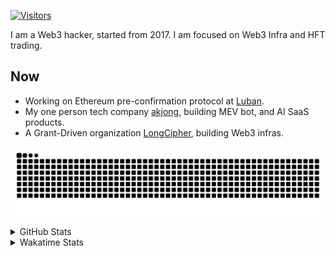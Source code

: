 <!-- markdownlint-disable MD041 MD010 MD033 -->
[![Visitors](https://api.visitorbadge.io/api/daily?path=Akagi201%2FAkagi201&label=Visitors%20Today&countColor=%2337d67a)](https://visitorbadge.io/status?path=Akagi201%2FAkagi201)

I am a Web3 hacker, started from 2017. I am focused on Web3 Infra and HFT trading.

## Now

* Working on Ethereum pre-confirmation protocol at [Luban](https://github.com/lu-bann).
* My one person tech company [akjong](https://github.com/akjong), building MEV bot, and AI SaaS products.
* A Grant-Driven organization [LongCipher](https://github.com/longcipher), building Web3 infras.

[![github contribution grid snake animation](https://raw.githubusercontent.com/Akagi201/Akagi201/output/github-contribution-grid-snake.svg#gh-light-mode-only)](https://github.com/Akagi201)

<details>
<summary>GitHub Stats</summary>
  <a href="https://github.com/Akagi201"><img alt="Profile Detail" src="https://raw.githubusercontent.com/Akagi201/Akagi201/master/profile-summary-card-output/dracula/0-profile-details.svg" /></a>
  <a href="https://github.com/Akagi201"><img alt="Github Stats" src="https://raw.githubusercontent.com/Akagi201/Akagi201/master/profile-summary-card-output/dracula/3-stats.svg" /></a>
  <a href="https://github.com/Akagi201"><img alt="Lang By Commits" src="https://raw.githubusercontent.com/Akagi201/Akagi201/master/profile-summary-card-output/dracula/2-most-commit-language.svg" /></a>
</details>

<details>
<summary>Wakatime Stats</summary>
<br>

<!--START_SECTION:waka-->

```txt
From: 11 January 2025 - To: 18 January 2025

Total Time: 28 hrs 37 mins

Other              14 hrs 6 mins   ████████████▒░░░░░░░░░░░░   49.28 %
Rust               7 hrs 7 mins    ██████▒░░░░░░░░░░░░░░░░░░   24.87 %
sh                 2 hrs 57 mins   ██▓░░░░░░░░░░░░░░░░░░░░░░   10.32 %
TypeScript         48 mins         ▓░░░░░░░░░░░░░░░░░░░░░░░░   02.80 %
Markdown           38 mins         ▓░░░░░░░░░░░░░░░░░░░░░░░░   02.24 %
Jupyter Notebook   27 mins         ▒░░░░░░░░░░░░░░░░░░░░░░░░   01.61 %
YAML               27 mins         ▒░░░░░░░░░░░░░░░░░░░░░░░░   01.59 %
TOML               22 mins         ▒░░░░░░░░░░░░░░░░░░░░░░░░   01.34 %
Go                 19 mins         ▒░░░░░░░░░░░░░░░░░░░░░░░░   01.15 %
JSON               15 mins         ▒░░░░░░░░░░░░░░░░░░░░░░░░   00.93 %
```

<!--END_SECTION:waka-->

</details>
